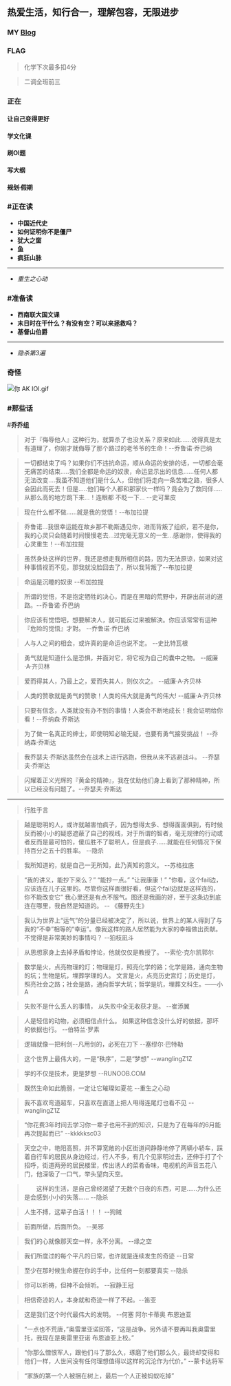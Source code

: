 **热爱生活，知行合一，理解包容，无限进步**
------------
### MY [Blog](https://wanglingz1z.blog.luogu.org/)

### FLAG
>化学下次最多扣4分

>二调全班前三

### 正在
#### 让自己变得更好
#### 学文化课
#### 刷OI题
#### 写大纲
#### ~~规划 假期~~
### #正在读
- **中国近代史**
- **如何证明你不是僵尸**
- **犹大之窗**
- **鱼**
- **疯狂山脉**
---
- *重生之心动*
### #准备读
- **西南联大国文课**
- **末日时在干什么？有没有空？可以来拯救吗？**
- **基督山伯爵**
---
- *隐杀第3遍*
### 奇怪
![你 AK IOI.gif](https://i.loli.net/2021/10/08/mSPCWDi1s9N74Hl.gif)

### #那些话
#**乔乔组**
>对于『侮辱他人』这种行为，就算杀了也没关系？原来如此......说得真是太有道理了，你刚才就侮辱了那个路过的老爷爷的生命！--乔鲁诺·乔巴纳


>一切都结束了吗？如果你们不违抗命运，顺从命运的安排的话，一切都会毫无痛苦的结束.....我们全都是命运的奴隶，命运显示出的信息......任何人都无法改变....我虽不知道他们是什么人，但他们将走向一条苦难之路，很多人会因此而死去！但是.....他们每个人都和那家伙一样吗？竟会为了救同伴.....从那么高的地方跳下来...！连眼都 不眨一下… --史可里皮

>现在什么都不做......就是我的觉悟！--布加拉提

>乔鲁诺…我很幸运能在故乡那不勒斯遇见你，进而背叛了组织，若不是你，我的心灵只会随着时间慢慢老去…过完毫无意义的一生…感谢你，使得我的心灵重生！--布加拉提

>虽然身处这样的世界，我还是想走我所相信的路，因为无法原谅，如果对这种事情视而不见，那我就没脸回去了，所以我背叛了--布加拉提

>命运是沉睡的奴隶 --布加拉提

>所谓的觉悟，不是抱定牺牲的决心，而是在黑暗的荒野中，开辟出前进的道路。--乔鲁诺·乔巴纳 

>你应该有觉悟吧，想要解决人，就可能反过来被解決。你应该常常有這种『危险的觉悟』才對。 --乔鲁诺·乔巴纳 


>人与人之间的相会，或许真的是命运也说不定。 --史比特瓦根

>勇气就是知道什么是恐惧，并面对它，将它视为自己的囊中之物。 --威廉·A·齐贝林

>爱而得其人，乃最上之，爱而失其人，则仅次之。 --威廉·A·齐贝林

>人类的赞歌就是勇气的赞歌！人类的伟大就是勇气的伟大! --威廉·A·齐贝林

>只要有信念，人类就没有办不到的事情！人类会不断地成长！我会证明给你看！--乔纳森·乔斯达

>为了做一名真正的绅士，即使明知必输无疑，也要有勇气接受挑战！ --乔纳森·乔斯达

>我乔瑟夫·乔斯达虽然会在战术上进行逃跑，但我从来不逃避战斗。  --乔瑟夫·乔斯达

>闪耀着正义光辉的『黄金的精神』，我在仗助他们身上看到了那种精神，所以已经没有问题了。--乔瑟夫·乔斯达

---
>行胜于言

>越是聪明的人，或许就越害怕疯子，因为想得太多、想得面面俱到，有时候反而被小小的疑惑遮蔽了自己的视线，对于所谓的智者，毫无规律的行动或者反而是最可怕的，傻瓜胜不了聪明人，但是疯子……就能在任何情况下保持百分之五十的胜率。 --隐杀

>我所知道的，就是自己一无所知，此乃真知的意义。
--苏格拉底

>“我的讲义，能抄下来么？” “能抄一点。” “让我康康！” “你看，这个fail边，应该连在儿子这里的。尽管你这样画很好看，但这个fail边就是这样连的，你不能改变它” 我心里还是有点不服气。图还是我画的好，至于这条边到底连在哪里，我自然是知道的。
-- 《藤野先生》

>我认为世界上“运气”的分量已经被决定了，所以说，世界上的某人得到了与我的“不幸”相等的“幸运”。像我这样的路人居然能为大家的幸福做出贡献。不觉得是非常美妙的事情吗？ --狛枝凪斗

>从思想家身上去掉矛盾和悖论，他就仅仅是教授了。
--索伦·克尔凯郭尔

>数学是火，点亮物理的灯；物理是灯，照亮化学的路；化学是路，通向生物的坑；生物是坑，埋葬学理的人。 文言是火，点亮历史宫灯；历史是灯，照亮社会之路；社会是路，通向哲学大坑；哲学是坑，埋葬文科生。——小A

>失败不是什么丢人的事情，
从失败中全无收获才是。 --崔添翼

>人是轻信的动物，必须相信点什么。
如果这种信念没什么好的依据，那坏的依据也行。
 --伯特兰·罗素

>逻辑就像一把利剑--凡用剑的，必死在刀下 --塞缪尔·巴特勒

>这个世界上最伟大的，一是“秩序”，二是“梦想”  --wanglingZ1Z

>学的不仅是技术，更是梦想
--RUNOOB.COM

>既然生命如此脆弱，一定让它璀璨如夏花 --重生之心动

>我不喜欢弯道超车，只喜欢在直道上把人甩得连尾灯也看不见 --wanglingZ1Z

>“你花费3年时间去学习你一辈子也用不到的知识，只是为了在每年的6月能再次提起而已” --kkkkksc03

>   天空之中，艳阳高照，并不算宽敞的小区街道间静静地停了两辆小轿车，踩着自行车的居民从身边经过，行人不多，有几个见家明过去，还伸手打了个招呼，街道两旁的居民楼里，传出诱人的菜肴香味，电视机的声音五花八门，他深吸了一口气，举头望向天空。

>　　这样的生活，是自己曾经渴望了无数个日夜的东西，可是……为什么还是会感到小小的失落……  --隐杀

>人生不搏，这辈子白活！！！ --狗贼

>前面所做，后面所负。 --吴邪

>我们的心就像那天空一样，永不分离。   --缘之空

>    我们所度过的每个平凡的日常，也许就是连续发生的奇迹   --日常

>至少在那时候生命握在你的手中，比任何一刻都要真实  --隐杀

>你可以祈祷，但神不会倾听。
 --寂静王冠

>相信奇迹的人，本身就和奇迹一样了不起。--笛亚

>这是我们这个时代最伟大的发明。 --何塞 阿尔卡蒂奥 布恩迪亚

>“一点也不荒唐，”奥雷里亚诺回答，“这是战争。另外请不要再叫我奥雷里托，我现在是奥雷里亚诺 布恩迪亚上校。”

>“你那么憎恨军人，跟他们斗了那么久，琢磨了他们那么久，最终却变得和他们一样，人世间没有任何理想值得以这样的沉沦作为代价。” --蒙卡达将军

>“家族的第一个人被捆在树上，最后一个人正被蚂蚁吃掉”
